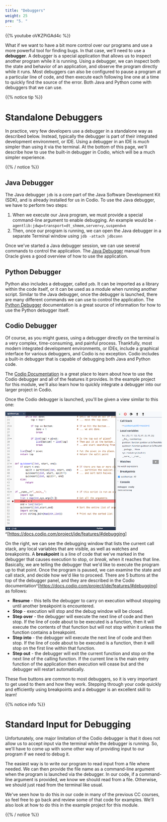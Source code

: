 ```yaml
---
title: "Debuggers"
weight: 25
pre: "5. "
---
```

{{% youtube oVKZPiGAd4c %}}

What if we want to have a bit more control over our programs and use a more powerful tool for finding bugs. In that case, we'll need to use a **debugger**. A debugger is a special application that allows us to inspect another program while it is running. Using a debugger, we can inspect both the state and behavior of an application, and observe the program directly while it runs. Most debuggers can also be configured to pause a program at a particular line of code, and then execute each following line one at a time to quickly find the source of the error. Both Java and Python come with debuggers that we can use.

{{% notice tip %}}

# Standalone Debuggers

In practice, very few developers use a debugger in a standalone way as described below. Instead, typically the debugger is part of their integrated development environment, or IDE. Using a debugger in an IDE is _much_ simpler than using it via the terminal. At the bottom of this page, we'll describe how to use the built-in debugger in Codio, which will be a much simpler experience.

{{% / notice %}}

## Java Debugger

The Java debugger `jdb` is a core part of the Java Software Development Kit (SDK), and is already installed for us in Codio. To use the Java debugger, we have to perform two steps:

1. When we execute our Java program, we must provide a special command-line argument to enable debugging. An example would be `-agentlib:jdwp=transport=dt_shmem,server=y,suspend=n`
2. Then, once our program is running, we can open the Java debugger in a separate Terminal window using `jdb -attach jdbconn`

Once we've started a Java debugger session, we can use several commands to control the application. The [Java Debugger](https://docs.oracle.com/javase/7/docs/technotes/tools/windows/jdb.html) manual from Oracle gives a good overview of how to use the application. 

## Python Debugger

Python also includes a debugger, called `pdb`. It can be imported as a library within the code itself, or it can be used as a module when running another script. Similar to the Java debugger, once the debugger is launched, there are many different commands we can use to control the application. The [Python Debugger](https://docs.python.org/3.6/library/pdb.html) documentation is a great source of information for how to use the Python debugger itself.

## Codio Debugger

Of course, as you might guess, using a debugger directly on the terminal is a very complex, time-consuming, and painful process. Thankfully, most modern integrated development environments, or IDEs, include a graphical interface for various debuggers, and Codio is no exception. Codio includes a built-in debugger that is capable of debugging both Java and Python code.

The [Codio Documentation](https://docs.codio.com/project/ide/features/#debugging) is a great place to learn about how to use the Codio debugger and all of the features it provides. In the example project for this module, we'll also learn how to quickly integrate a debugger into our larger project in Codio.

Once the Codio debugger is launched, you'll be given a view similar to this one:

![Debugging Started](../../images/7/debug-started.png)^[https://docs.codio.com/project/ide/features/#debugging]

On the right, we can see the debugging window that lists the current call stack, any local variables that are visible, as well as watches and breakpoints. A **breakpoint** is a line of code that we've marked in the debugger that causes execution to stop, or _break_, when it reaches that line. Basically, we are telling the debugger that we'd like to execute the program up to that point. Once the program is paused, we can examine the state and call stack, and decide how we'd like to proceed. There are 5 buttons at the top of the debugger panel, and they are described in the Codio documentation^[https://docs.codio.com/project/ide/features/#debugging] as follows:

* **Resume** - this tells the debugger to carry on execution without stopping until another breakpoint is encountered.
* **Stop** - execution will stop and the debug window will be closed.
* **Step over** - the debugger will execute the next line of code and then stop. If the line of code about to be executed is a function, then it will execute the contents of that function but will not stop within it unless the function contains a breakpoint.
* **Step into** - the debugger will execute the next line of code and then stop. If the line of code about to be executed is a function, then it will stop on the first line within that function.
* **Step out** - the debugger will exit the current function and stop on the next line of the calling function. If the current line is the main entry function of the application then execution will cease but and the debugger will restart automatically.

These five buttons are common to most debuggers, so it is very important to get used to them and how they work. Stepping through your code quickly and efficiently using breakpoints and a debugger is an excellent skill to learn!

{{% notice info %}}

# Standard Input for Debugging

Unfortunately, one major limitation of the Codio debugger is that it does not allow us to accept input via the terminal while the debugger is running. So, we'll have to come up with some other way of providing input to our program if we need to debug it.

The easiest way is to write our program to read input from a file where needed. We can then provide the file name as a command-line argument when the program is launched via the debugger. In our code, if a command-line argument is provided, we know we should read from a file. Otherwise, we should just read from the terminal like usual. 

We've seen how to do this in our code in many of the previous CC courses, so feel free to go back and review some of that code for examples. We'll also look at how to do this in the example project for this module.

{{% / notice %}}
